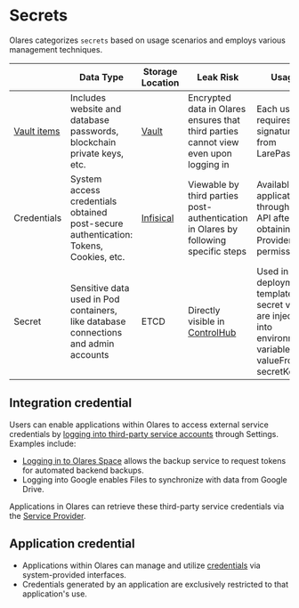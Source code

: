 # Secrets


Olares categorizes `secrets` based on usage scenarios and employs various management techniques.

|                                        | Data Type                                                                            | Storage Location                  | Leak Risk                                                                              | Usage                                                                                                                  |
|----------------------------------------| ------------------------------------------------------------------------------------ |-----------------------------------| -------------------------------------------------------------------------------------- | ---------------------------------------------------------------------------------------------------------------------- |
| [Vault items](../tasks/vault-items.md) | Includes website and database passwords, blockchain private keys, etc.               | [Vault](../tasks/vault.md)                         | Encrypted data in Olares ensures that third parties cannot view even upon logging in | Each use requires a signature from LarePass                                                                           |
| Credentials                            | System access credentials obtained post-secure authentication: Tokens, Cookies, etc. | [Infisical](https://infisical.com/) | Viewable by third parties post-authentication in Olares by following specific steps  | Available to applications through an API after obtaining Provider permissions                                          |
| Secret                                 | Sensitive data used in Pod containers, like database connections and admin accounts  | ETCD                              | Directly visible in [ControlHub](../../how-to/olares/controlhub/browse.md#secrets)   | Used in Helm deployment templates; secret values are injected into environment variables via valueFrom -> secretKeyRef |

## Integration credential 

Users can enable applications within Olares to access external service credentials by [logging into third-party service accounts](../../how-to/olares/settings/integration.md#third-party-account) through Settings. Examples include:

- [Logging in to Olares Space](../terminus-space/manage-accounts.md#log-in-to-olares-space) allows the backup service to request tokens for automated backend backups.
- Logging into Google enables Files to synchronize with data from Google Drive.

Applications in Olares can retrieve these third-party service credentials via the [Service Provider](../../developer/develop/advanced/provider.md).

## Application credential

- Applications within Olares can manage and utilize [credentials](../../developer/develop/advanced/secret.md) via system-provided interfaces.
- Credentials generated by an application are exclusively restricted to that application's use.
